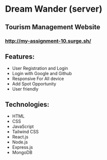 # Dream Wander (server)
## Tourism Management Website
### http://my-assignment-10.surge.sh/

## Features:
- User Registration and Login
- Login with Google and Github
- Responsive For All device
- Add Spot Opportunity
- User friendly 

## Technologies:
- HTML 
- CSS
- JavaScript 
- Tailwind CSS 
- React.js
- Node.js
- Express.js
- MongoDB
